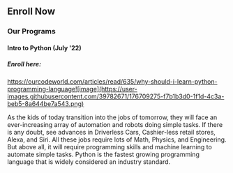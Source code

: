 ## Enroll Now

### Our Programs
#### Intro to Python (July '22)
##### Enroll here: 
https://ourcodeworld.com/articles/read/635/why-should-i-learn-python-programming-language![image](https://user-images.githubusercontent.com/39782671/176709275-f7b1b3d0-1f1d-4c3a-beb5-8a644be7a543.png)

As the kids of today transition into the jobs of tomorrow, they will face an ever-increasing array of automation and robots doing simple tasks. If there is any doubt, see advances in Driverless Cars, Cashier-less retail stores, Alexa, and Siri. All these jobs require lots of Math, Physics, and Engineering. But above all, it will require programming skills and machine learning to automate simple tasks. Python is the fastest growing programming language that is widely considered an industry standard.



    
